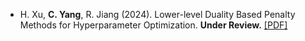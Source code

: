 - H. Xu, <strong>C. Yang</strong>, R. Jiang (2024). Lower-level Duality Based Penalty Methods for Hyperparameter Optimization. <strong>Under Review.</strong> [[PDF]](https://github.com/lyapunov1999/LDPM.pdf)